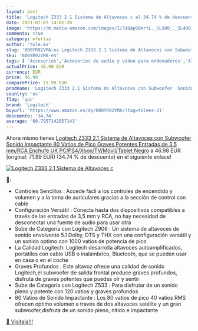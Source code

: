 ```yaml
---
layout: post
title: 'Logitech Z333 2.1 Sistema de Altavoces c al 34.74 % de descuento'
date: 2021-07-07 14:01:26
image: 'https://m.media-amazon.com/images/I/31QApS0mrtL._SL500_._SL400_.jpg'
comments: true
category: ofertas
author: 'tole.es'
slug: 'B00YR92VMA-es Logitech Z333 2.1 Sistema de Altavoces con Subwoofer...'
sku: 'B00YR92VMA-es'
tags: [ 'Accesorios','Accesorios de audio y vídeo para ordenadores','Altavoces de ordenador','Informática','logitech', ]
actualPrice: 46.98 EUR
currency: EUR
price: 46.98
comparePrice: 71.99 EUR
prodname: 'Logitech Z333 2.1 Sistema de Altavoces con Subwoofer  Sonido Impactante  80 Vatios de Pico  Graves Potentes  Entradas de 3.5 mm/RCA  Enchufe UK  PC/PS4/Xbox/TV/Móvil/Tablet  Negro'
country: 'es'
flag: '🇪🇸'
brand: 'Logitech'
buyurl: 'https://www.amazon.es/dp/B00YR92VMA/?tag=tolees-21'
descuento: '34.74'
average: '60.7957142857143'
---
```


Ahora mismo tienes [Logitech Z333 2.1 Sistema de Altavoces con Subwoofer  Sonido Impactante  80 Vatios de Pico  Graves Potentes  Entradas de 3.5 mm/RCA  Enchufe UK  PC/PS4/Xbox/TV/Móvil/Tablet  Negro](https://www.amazon.es/dp/B00YR92VMA/?tag=tolees-21) a 46.98 EUR (original: 71.99 EUR) (34.74 %  de descuento) en el siguiente enlace!

[![Logitech Z333 2.1 Sistema de Altavoces c](https://m.media-amazon.com/images/I/31QApS0mrtL._SL500_._SL400_.jpg)](https://www.amazon.es/dp/B00YR92VMA/?tag=tolees-21)

🔎:

- Controles Sencillos : Accede fácil a los controles de encendido y volumen y a la toma de auriculares gracias a la sección de control con cable
- Configuración Versátil : Conecta hasta dos dispositivos compatibles a través de las entradas de 3,5 mm y RCA, no hay necesidad de desconectar una fuente de audio para usar otra
- Sube de Categoría con Logitech Z906 : Un sistema de altavoces de sonido envolvente 5.1 Dolby, DTS y THX con una configuración versátil y un sonido optimo con 1000 vatios de potencia de pico
- La Calidad Logitech: Logitech desarrolla altavoces autoamplificados, portátiles con cable USB o inalámbrico, Bluetooth, que se pueden usar en casa o en el coche
- Graves Profundos : Este altavoz ofrece una calidad de sonido Logitech,el subwoofer de salida frontal produce graves profundos, disfruta de graves potentes que puedes oír y sentir
- Sube de Categoría con Logitech Z533 : Para disfrutar de un sonido pleno y potente con 120 vatios y graves profundos
- 80 Vatios de Sonido Impactante : Los 80 vatios de pico 40 vatios RMS ofrecen optimo volumen a través de dos altavoces satélite y un gran subwoofer,disfruta de un sonido pleno, nítido e impactante

[🛒 Visítala!!!](https://www.amazon.es/dp/B00YR92VMA/?tag=tolees-21)
